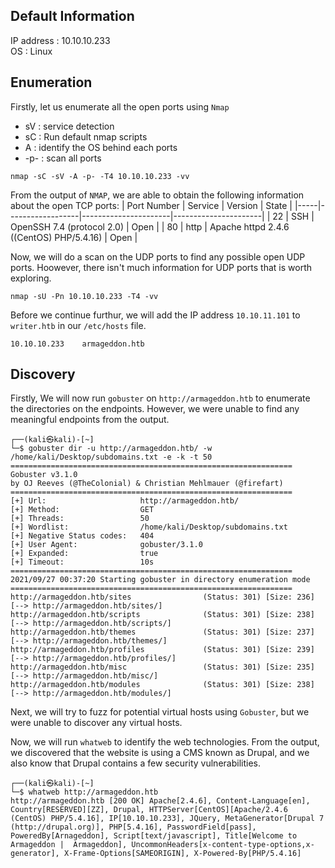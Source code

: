 ## Default Information
IP address : 10.10.10.233\
OS : Linux

## Enumeration
Firstly, let us enumerate all the open ports using ```Nmap```
* sV : service detection
* sC : Run default nmap scripts
* A : identify the OS behind each ports
* -p- : scan all ports

```
nmap -sC -sV -A -p- -T4 10.10.10.233 -vv
```

From the output of ```NMAP```, we are able to obtain the following information about the open TCP ports:
| Port Number | Service | Version | State |
|-----|------------------|----------------------|----------------------|
| 22	| SSH | OpenSSH 7.4 (protocol 2.0) | Open |
| 80	| http | Apache httpd 2.4.6 ((CentOS) PHP/5.4.16) | Open |

Now, we will do a scan on the UDP ports to find any possible open UDP ports. Hoowever, there isn't much information for UDP ports that is worth exploring.
```
nmap -sU -Pn 10.10.10.233 -T4 -vv 
```

Before we continue furthur, we will add the IP address ```10.10.11.101``` to ```writer.htb``` in our ```/etc/hosts``` file. 

```
10.10.10.233    armageddon.htb
```

## Discovery

Firstly, We will now run ```gobuster``` on ```http://armageddon.htb``` to enumerate the directories on the endpoints. However, we were unable to find any meaningful endpoints 
from the output.

```
┌──(kali㉿kali)-[~]
└─$ gobuster dir -u http://armageddon.htb/ -w /home/kali/Desktop/subdomains.txt -e -k -t 50
===============================================================
Gobuster v3.1.0
by OJ Reeves (@TheColonial) & Christian Mehlmauer (@firefart)
===============================================================
[+] Url:                     http://armageddon.htb/
[+] Method:                  GET
[+] Threads:                 50
[+] Wordlist:                /home/kali/Desktop/subdomains.txt
[+] Negative Status codes:   404
[+] User Agent:              gobuster/3.1.0
[+] Expanded:                true
[+] Timeout:                 10s
===============================================================
2021/09/27 00:37:20 Starting gobuster in directory enumeration mode
===============================================================
http://armageddon.htb/sites                (Status: 301) [Size: 236] [--> http://armageddon.htb/sites/]
http://armageddon.htb/scripts              (Status: 301) [Size: 238] [--> http://armageddon.htb/scripts/]
http://armageddon.htb/themes               (Status: 301) [Size: 237] [--> http://armageddon.htb/themes/] 
http://armageddon.htb/profiles             (Status: 301) [Size: 239] [--> http://armageddon.htb/profiles/]
http://armageddon.htb/misc                 (Status: 301) [Size: 235] [--> http://armageddon.htb/misc/] 
http://armageddon.htb/modules              (Status: 301) [Size: 238] [--> http://armageddon.htb/modules/] 

```
Next, we will try to fuzz for potential virtual hosts using ```Gobuster```, but we were unable to discover any virtual hosts.

Now, we will run ```whatweb``` to identify the web technologies. From the output, we discovered that the website is using a CMS known as Drupal, and we also know that Drupal 
contains a few security vulnerabilities.

```
┌──(kali㉿kali)-[~]
└─$ whatweb http://armageddon.htb                     
http://armageddon.htb [200 OK] Apache[2.4.6], Content-Language[en], Country[RESERVED][ZZ], Drupal, HTTPServer[CentOS][Apache/2.4.6 (CentOS) PHP/5.4.16], IP[10.10.10.233], JQuery, MetaGenerator[Drupal 7 (http://drupal.org)], PHP[5.4.16], PasswordField[pass], PoweredBy[Arnageddon], Script[text/javascript], Title[Welcome to  Armageddon |  Armageddon], UncommonHeaders[x-content-type-options,x-generator], X-Frame-Options[SAMEORIGIN], X-Powered-By[PHP/5.4.16]
```
